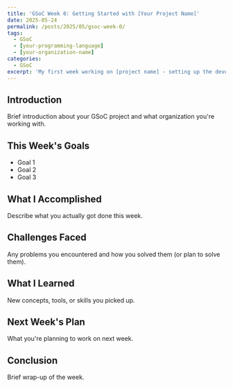 ```yaml
---
title: 'GSoC Week 0: Getting Started with [Your Project Name]'
date: 2025-05-24
permalink: /posts/2025/05/gsoc-week-0/
tags:
  - GSoC
  - [your-programming-language]
  - [your-organization-name]
categories:
  - GSoC
excerpt: 'My first week working on [project name] - setting up the development environment and getting familiar with the codebase.'
---
```


## Introduction
Brief introduction about your GSoC project and what organization you're working with.

## This Week's Goals
- Goal 1
- Goal 2  
- Goal 3

## What I Accomplished
Describe what you actually got done this week.

## Challenges Faced
Any problems you encountered and how you solved them (or plan to solve them).

## What I Learned
New concepts, tools, or skills you picked up.

## Next Week's Plan
What you're planning to work on next week.

## Conclusion
Brief wrap-up of the week.
